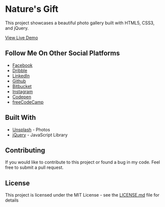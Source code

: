 # Nature's Gift

This project showcases a beautiful photo gallery built with HTML5, CSS3, and jQuery.

[View Live Demo](https://othneildrew.github.io/nature-gift-photography/)

## Follow Me On Other Social Platforms

* [Facebook](https://facebook.com/othneildrew)
* [Dribble](https://dribbble.com/othneildrew)
* [LinkedIn](https://linkedin.com/in/othneildrew)
* [Github](https://github.com/othneildrew)
* [Bitbucket](https://bitbucket.com/othneildrew)
* [Instagram](http://instagram.com/pilotcroix)
* [Codepen](http://codepen.io/othneildrew)
* [freeCodeCamp](http://freeCodeCamp.com/othneildrew)

## Built With

* [Unsplash](https://www.unsplash.com) - Photos
* [jQuery](https://jquery.com/) - JavaScript Library

## Contributing

If you would like to contribute to this project or found a bug in my code. Feel free to submit a pull request.

## License

This project is licensed under the MIT License - see the [LICENSE.md](LICENSE.md) file for details
